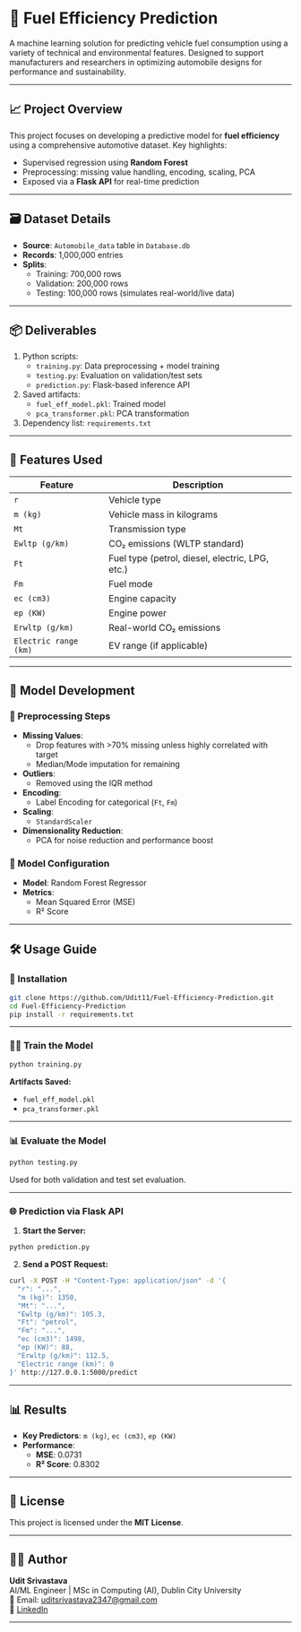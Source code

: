 # 🚗 Fuel Efficiency Prediction

A machine learning solution for predicting vehicle fuel consumption using a variety of technical and environmental features. Designed to support manufacturers and researchers in optimizing automobile designs for performance and sustainability.

---

## 📈 Project Overview

This project focuses on developing a predictive model for **fuel efficiency** using a comprehensive automotive dataset. Key highlights:

- Supervised regression using **Random Forest**
- Preprocessing: missing value handling, encoding, scaling, PCA
- Exposed via a **Flask API** for real-time prediction

---

## 🗃️ Dataset Details

- **Source**: `Automobile_data` table in `Database.db`
- **Records**: 1,000,000 entries
- **Splits**:
  - Training: 700,000 rows
  - Validation: 200,000 rows
  - Testing: 100,000 rows (simulates real-world/live data)

---

## 📦 Deliverables

1. Python scripts:
   - `training.py`: Data preprocessing + model training
   - `testing.py`: Evaluation on validation/test sets
   - `prediction.py`: Flask-based inference API
2. Saved artifacts:
   - `fuel_eff_model.pkl`: Trained model
   - `pca_transformer.pkl`: PCA transformation
3. Dependency list: `requirements.txt`

---

## 🧮 Features Used

| Feature                | Description                                      |
|------------------------|--------------------------------------------------|
| `r`                    | Vehicle type                                     |
| `m (kg)`               | Vehicle mass in kilograms                        |
| `Mt`                   | Transmission type                                |
| `Ewltp (g/km)`         | CO₂ emissions (WLTP standard)                    |
| `Ft`                   | Fuel type (petrol, diesel, electric, LPG, etc.) |
| `Fm`                   | Fuel mode                                        |
| `ec (cm3)`             | Engine capacity                                  |
| `ep (KW)`              | Engine power                                     |
| `Erwltp (g/km)`        | Real-world CO₂ emissions                         |
| `Electric range (km)`  | EV range (if applicable)                         |

---

## 🧪 Model Development

### 🔧 Preprocessing Steps

- **Missing Values**:
  - Drop features with >70% missing unless highly correlated with target
  - Median/Mode imputation for remaining
- **Outliers**:
  - Removed using the IQR method
- **Encoding**:
  - Label Encoding for categorical (`Ft`, `Fm`)
- **Scaling**:
  - `StandardScaler`
- **Dimensionality Reduction**:
  - PCA for noise reduction and performance boost

### 🤖 Model Configuration

- **Model**: Random Forest Regressor
- **Metrics**:
  - Mean Squared Error (MSE)
  - R² Score

---

## 🛠️ Usage Guide

### 🔧 Installation

```bash
git clone https://github.com/Udit11/Fuel-Efficiency-Prediction.git
cd Fuel-Efficiency-Prediction
pip install -r requirements.txt
```

---

### 🏋️‍♂️ Train the Model

```bash
python training.py
```

**Artifacts Saved:**
- `fuel_eff_model.pkl`
- `pca_transformer.pkl`

---

### 📊 Evaluate the Model

```bash
python testing.py
```

Used for both validation and test set evaluation.

---

### 🌐 Prediction via Flask API

1. **Start the Server:**

```bash
python prediction.py
```

2. **Send a POST Request:**

```bash
curl -X POST -H "Content-Type: application/json" -d '{
  "r": "...",
  "m (kg)": 1350,
  "Mt": "...",
  "Ewltp (g/km)": 105.3,
  "Ft": "petrol",
  "Fm": "...",
  "ec (cm3)": 1498,
  "ep (KW)": 88,
  "Erwltp (g/km)": 112.5,
  "Electric range (km)": 0
}' http://127.0.0.1:5000/predict
```

---

## 📊 Results

- **Key Predictors**: `m (kg)`, `ec (cm3)`, `ep (KW)`
- **Performance**:
  - **MSE**: 0.0731
  - **R² Score**: 0.8302

---

## 📜 License

This project is licensed under the **MIT License**.

---

## 👨‍💻 Author

**Udit Srivastava**  
AI/ML Engineer | MSc in Computing (AI), Dublin City University  
📧 Email: uditsrivastava2347@gmail.com  
🔗 [LinkedIn](https://www.linkedin.com/in/udit-srivastava/)

---
